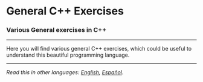 # General C++ Exercises
### Various General exercises in C++

---

Here you will find various general C++ exercises, which could be useful to understand this beautiful programming language.

---

*Read this in other languages: [English](README.md), [Español](README.es.md).*